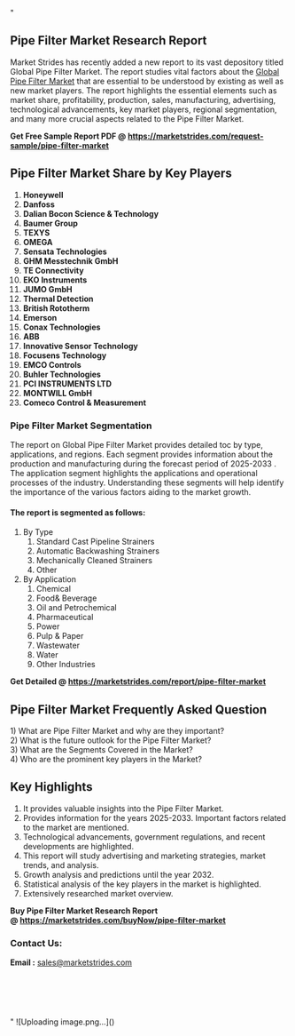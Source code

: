 "<h2>Pipe Filter Market Research Report</h2>
<p>Market Strides has recently added a new report to its vast depository titled Global Pipe Filter Market. The report studies vital factors about the&nbsp;<a href=https://marketstrides.com/report/pipe-filter-market>Global Pipe Filter Market</a>&nbsp;that are essential to be understood by existing as well as new market players. The report highlights the essential elements such as market share, profitability, production, sales, manufacturing, advertising, technological advancements, key market players, regional segmentation, and many more crucial aspects related to the Pipe Filter Market.</p>
<p><strong>Get Free Sample Report PDF @&nbsp;<a href=https://marketstrides.com/request-sample/pipe-filter-market>https://marketstrides.com/request-sample/pipe-filter-market</a></strong></p>
<h2><strong>Pipe Filter Market Share by Key Players</strong></h2>
<p><strong><ol><li>Honeywell</li><li>Danfoss</li><li>Dalian Bocon Science & Technology</li><li>Baumer Group</li><li>TEXYS</li><li>OMEGA</li><li>Sensata Technologies</li><li>GHM Messtechnik GmbH</li><li>TE Connectivity</li><li>EKO Instruments</li><li>JUMO GmbH</li><li>Thermal Detection</li><li>British Rototherm</li><li>Emerson</li><li>Conax Technologies</li><li>ABB</li><li>Innovative Sensor Technology</li><li>Focusens Technology</li><li>EMCO Controls</li><li>Buhler Technologies</li><li>PCI INSTRUMENTS LTD</li><li>MONTWILL GmbH</li><li>Comeco Control & Measurement</li></ol></strong></p>
<h3><strong>Pipe Filter Market Segmentation</strong></h3>
<p>The report on Global Pipe Filter Market provides detailed toc by type, applications, and regions. Each segment provides information about the production and manufacturing during the forecast period of 2025-2033
. The application segment highlights the applications and operational processes of the industry. Understanding these segments will help identify the importance of the various factors aiding to the market growth.</p>
<h4>The report is segmented as follows:</h4>
<p><ol><li>By Type<ol><li>Standard Cast Pipeline Strainers</li><li>Automatic Backwashing Strainers</li><li>Mechanically Cleaned Strainers</li><li>Other</li></ol></li><li>By Application<ol><li>Chemical</li><li>Food& Beverage</li><li>Oil and Petrochemical</li><li>Pharmaceutical</li><li>Power</li><li>Pulp & Paper</li><li>Wastewater</li><li>Water</li><li>Other Industries</li></ol></li></ol></p>
<p><strong>Get Detailed @&nbsp;<a href=https://marketstrides.com/report/pipe-filter-market>https://marketstrides.com/report/pipe-filter-market</a></strong></p>
<h2 class=""clr-white mb-3""><strong>Pipe Filter Market Frequently Asked Question</strong></h2>
<div class=""card-header"">1) What are&nbsp;Pipe Filter Market and why are they important?
<div class=""card"">
<div class=""card-header"">2) What is the future outlook for the Pipe Filter Market?</div>
</div>
</div>
<div class=""card-header"">3) What are the Segments Covered in the Market?</div>
<div class=""card-header"">4) Who are the prominent key players in the Market?</div>
<h2><strong>Key Highlights</strong></h2>
<div class=""card-header"">
<ol>
<li>It provides valuable insights into the Pipe Filter Market.</li>
<li>Provides information for the years 2025-2033. Important factors related to the market are mentioned.</li>
<li>Technological advancements, government regulations, and recent developments are highlighted.</li>
<li>This report will study advertising and marketing strategies, market trends, and analysis.</li>
<li>Growth analysis and predictions until the year 2032.</li>
<li>Statistical analysis of the key players in the market is highlighted.</li>
<li>Extensively researched market overview.</li>
</ol>
<p><strong>Buy Pipe Filter Market Research Report @&nbsp;<a href=https://marketstrides.com/buyNow/pipe-filter-market>https://marketstrides.com/buyNow/pipe-filter-market</a></strong></p>
<h3>Contact Us:</h3>
<p><strong>Email :</strong> <a href=mailto:sales@marketstrides.com>sales@marketstrides.com</a></p>
</div>
<p>&nbsp;</p>
<h3>&nbsp;</h3>"
![Uploading image.png…]()
